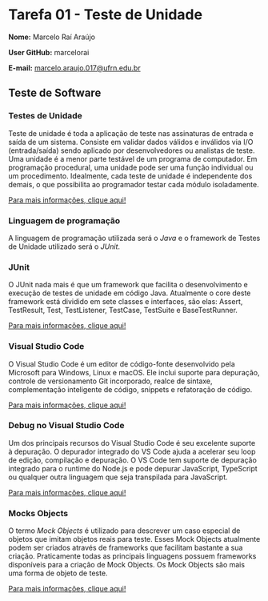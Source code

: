 # Tarefa 01 - Teste de Unidade

**Nome:** Marcelo Raí Araújo

**User GitHub:** marcelorai

**E-mail:** marcelo.araujo.017@ufrn.edu.br

## Teste de Software

### Testes de Unidade

Teste de unidade é toda a aplicação de teste nas assinaturas de entrada e saída de um sistema. Consiste em validar dados válidos e inválidos via I/O (entrada/saída) sendo aplicado por desenvolvedores ou analistas de teste. Uma unidade é a menor parte testável de um programa de computador. Em programação procedural, uma unidade pode ser uma função individual ou um procedimento. Idealmente, cada teste de unidade é independente dos demais, o que possibilita ao programador testar cada módulo isoladamente.

[Para mais informações, clique aqui!](https://pt.wikipedia.org/wiki/Teste_de_unidade)

### Linguagem de programação

A linguagem de programação utilizada será o *Java* e o  framework de Testes de Unidade utilizado será o *JUnit*.

### JUnit

O JUnit nada mais é que um framework que facilita o desenvolvimento e execução de testes de unidade em código Java. Atualmente o core deste framework está dividido em sete classes e interfaces, são elas: Assert, TestResult, Test, TestListener, TestCase, TestSuite e BaseTestRunner.

[Para mais informações, clique aqui!](https://www.devmedia.com.br/testes-de-unidade-com-junit/4637#:~:text=O%20JUnit%20nada%20mais%20%C3%A9,%2C%20TestCase%2C%20TestSuite%20e%20BaseTestRunner.)

### Visual Studio Code

O Visual Studio Code é um editor de código-fonte desenvolvido pela Microsoft para Windows, Linux e macOS. Ele inclui suporte para depuração, controle de versionamento Git incorporado, realce de sintaxe, complementação inteligente de código, snippets e refatoração de código.

[Para mais informações, clique aqui!](https://pt.wikipedia.org/wiki/Visual_Studio_Code)

### Debug no Visual Studio Code

Um dos principais recursos do Visual Studio Code é seu excelente suporte à depuração. O depurador integrado do VS Code ajuda a acelerar seu loop de edição, compilação e depuração. O VS Code tem suporte de depuração integrado para o runtime do Node.js e pode depurar JavaScript, TypeScript ou qualquer outra linguagem que seja transpilada para JavaScript.

[Para mais informações, clique aqui!](https://code.visualstudio.com/docs/editor/debugging)

### Mocks Objects

O termo *Mock Objects* é utilizado para descrever um caso especial de objetos que imitam objetos reais para teste. Esses Mock Objects atualmente podem ser criados através de frameworks que facilitam bastante a sua criação. Praticamente todas as principais linguagens possuem frameworks disponíveis para a criação de Mock Objects. Os Mock Objects são mais uma forma de objeto de teste.

[Para mais informações, clique aqui!](https://www.devmedia.com.br/mocks-introducao-a-automatizacao-de-testes-com-mock-object/30641)